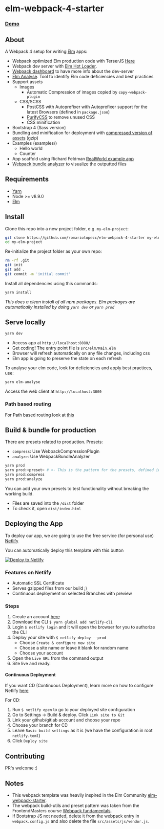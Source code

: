 # elm-webpack-4-starter

### [Demo](https://elm-webpack-4-starter.netlify.com/)

## About

A Webpack 4 setup for writing [Elm](http://elm-lang.org/) apps:

* Webpack optimized Elm production code with TerserJS [Here](https://github.com/romariolopezc/elm-webpack-4-starter/blob/master/build-utils/webpack.production.js#L41)
* Webpack dev server with [Elm Hot Loader](https://github.com/klazuka/elm-hot-webpack-loader).
* [Webpack dashboard](https://github.com/FormidableLabs/webpack-dashboard) to have more info about the dev-server
* [Elm Analyse](https://github.com/stil4m/elm-analyse). Tool to identify Elm code deficiencies and best practices
* Support assets
  * Images
    * Automatic Compression of images copied by `copy-webpack-plugin`
  * CSS/SCSS
    * PostCSS with Autoprefixer with Autoprefixer support for the latest Browsers (defined in `package.json`)
    * [PurifyCSS](https://github.com/purifycss/purifycss) to remove unused CSS
    * CSS minification
* Bootstrap 4 (Sass version)
* Bundling and minification for deployment with [compressed version of assets](https://github.com/webpack-contrib/compression-webpack-plugin) (gzip)
* Examples (examples/)
  * Hello world
  * Counter
* App scaffold using Richard Feldman [RealWorld example app](https://github.com/rtfeldman/elm-spa-example)
* [Webpack bundle analyzer](https://github.com/webpack-contrib/webpack-bundle-analyzer) to visualize the outputted files

## Requirements

* [Yarn](https://yarnpkg.com/lang/en/docs/install/)
* Node >= v8.9.0
* [Elm](https://guide.elm-lang.org/install.html)

## Install

Clone this repo into a new project folder, e.g. `my-elm-project`:

```sh
git clone https://github.com/romariolopezc/elm-webpack-4-starter my-elm-project
cd my-elm-project
```

Re-initialize the project folder as your own repo:

```sh
rm -rf .git
git init
git add .
git commit -m 'initial commit'
```

Install all dependencies using this commands:

```sh
yarn install
```

*This does a clean install of all npm packages.*
*Elm packages are automatically installed by doing `yarn dev` or `yarn prod`*

## Serve locally

```sh
yarn dev
```

* Access app at `http://localhost:8080/`
* Get coding! The entry point file is `src/elm/Main.elm`
* Browser will refresh automatically on any file changes, including css
* Elm app is going to preserve the state on each refresh

To analyse your elm code, look for deficiencies and apply best practices, use:

```sh
yarn elm-analyse
```

Access the web client at `http://localhost:3000`

### Path based routing

For Path based routing look at [this](https://github.com/romariolopezc/elm-webpack-4-starter/pull/44)

## Build & bundle for production

There are presets related to production.
Presets:

* `compress`: Use WebpackCompressionPlugin
* `analyze`:  Use WebpackBundleAnalyzer

```sh
yarn prod
yarn prod:<preset> # <- This is the pattern for the presets, defined in package.json
yarn prod:compress
yarn prod:analyze
```

You can add your own presets to test functionality without breaking the working build.

* Files are saved into the `/dist` folder
* To check it, open `dist/index.html`

## Deploying the App

To deploy our app, we are going to use the free service (for personal use) [Netlify](https://www.netlify.com/)

You can automatically deploy this template with this button

[![Deploy to Netlify](https://www.netlify.com/img/deploy/button.svg)](https://app.netlify.com/start/deploy?repository=https://github.com/romariolopezc/elm-webpack-4-starter)

### Features on Netlify

* Automatic SSL Certificate
* Serves gzipped files from our build ;)
* Continuous deployment on selected Branches with preview

### Steps

1. Create an account [here](https://app.netlify.com/signup)
2. Download the CLI `$ yarn global add netlify-cli`
3. Login `$ netlify login` and it will open the browser for you to authorize the CLI
4. Deploy your site with `$ netlify deploy --prod`
    * Choose `Create & configure new site`
    * Choose a site name or leave it blank for random name
    * Choose your account
5. Open the `Live URL` from the command output
6. Site live and ready.

#### Continuous Deployment

If you want CD (Continuous Deployment), learn more on how to configure Netlify [here](https://www.netlify.com/docs/continuous-deployment/)

For CD:

1. Run `$ netlify open` to go to your deployed site configuration
2. Go to Settings -> Build & deploy. Click `Link site to Git`
3. Link your github/gitlab account and choose your repo
4. Choose your branch for CD
5. Leave `Basic build settings` as it is (we have the configuration in root `netlify.toml`)
6. Click `Deploy site`

## Contributing

PR's welcome :)

## Notes

* This webpack template was heavily inspired in the Elm Community [elm-webpack-starter](https://github.com/elm-community/elm-webpack-starter).
* The webpack build-utils and preset pattern was taken from the FrontendMasters course [Webpack fundamentals](https://frontendmasters.com/courses/webpack-fundamentals/).
* If Bootstrap JS not needed, delete it from the webpack entry in `webpack.config.js` and also delete the file `src/assets/js/vendor.js`.
